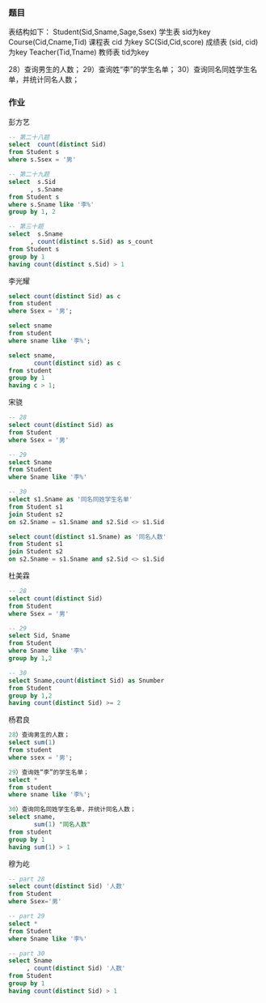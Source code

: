 ### 题目

表结构如下：
Student(Sid,Sname,Sage,Ssex) 学生表 sid为key
Course(Cid,Cname,Tid) 课程表 cid 为key
SC(Sid,Cid,score) 成绩表 (sid, cid) 为key
Teacher(Tid,Tname) 教师表 tid为key

28）查询男生的人数；
29）查询姓“李”的学生名单；
30）查询同名同姓学生名单，并统计同名人数；



### 作业

彭方艺

```sql
-- 第二十八题
select  count(distinct Sid)
from Student s
where s.Ssex = '男'

-- 第二十九题
select  s.Sid 
	  , s.Sname 
from Student s
where s.Sname like '李%'
group by 1, 2

-- 第三十题
select  s.Sname 
	  , count(distinct s.Sid) as s_count
from Student s
group by 1
having count(distinct s.Sid) > 1
```

李光耀

```sql
select count(distinct Sid) as c
from student 
where Ssex = '男';

select sname
from student 
where sname like '李%';

select sname,
       count(distinct sid) as c
from student
group by 1
having c > 1;
```

宋骁

```sql
-- 28
select count(distinct Sid) as 
from Student 
where Ssex = '男'

-- 29
select Sname
from Student
where Sname like '李%'

-- 30
select s1.Sname as '同名同姓学生名单'
from Student s1
join Student s2 
on s2.Sname = s1.Sname and s2.Sid <> s1.Sid

select count(distinct s1.Sname) as '同名人数'
from Student s1
join Student s2 
on s2.Sname = s1.Sname and s2.Sid <> s1.Sid
```

杜美霖

```sql
-- 28
select count(distinct Sid)
from Student 
where Ssex = '男'

-- 29
select Sid, Sname
from Student 
where Sname like '李%'
group by 1,2

-- 30
select Sname,count(distinct Sid) as Snumber
from Student 
group by 1,2
having count(distinct Sid) >= 2
```

杨君良

```sql
28）查询男生的人数；
select sum(1)
from student
where ssex = '男';

29）查询姓“李”的学生名单；
select *
from student
where sname like '李%';

30）查询同名同姓学生名单，并统计同名人数；
select sname,
       sum(1) "同名人数"
from student
group by 1
having sum(1) > 1
```

穆为屹

```sql
-- part 28
select count(distinct Sid) '人数'
from Student
where Ssex='男'

-- part 29
select *
from Student
where Sname like '李%'

-- part 30
select Sname
     , count(distinct Sid) '人数'
from Student
group by 1
having count(distinct Sid) > 1
```

